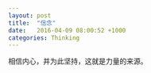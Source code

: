 ```yaml
---
layout: post
title:  "信念"
date:   2016-04-09 08:00:52 +1000
categories: Thinking
---
```


相信内心，并为此坚持，这就是力量的来源。